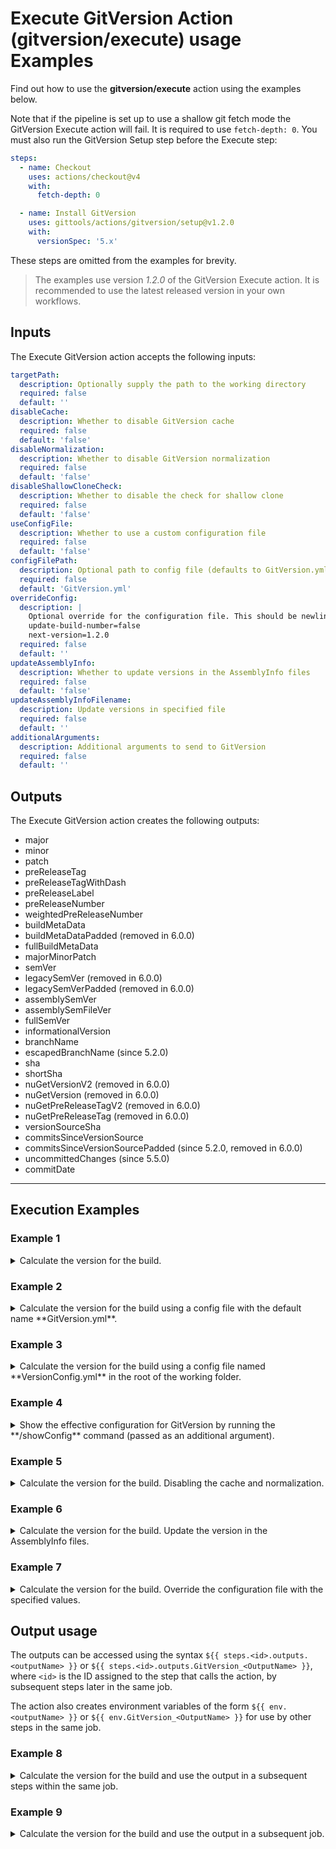 # Execute GitVersion Action (gitversion/execute) usage Examples

Find out how to use the **gitversion/execute** action using the examples below.

Note that if the pipeline is set up to use a shallow git fetch mode the GitVersion Execute action will fail. It is required to use `fetch-depth: 0`.
You must also run the GitVersion Setup step before the Execute step:

```yaml
steps:
  - name: Checkout
    uses: actions/checkout@v4
    with:
      fetch-depth: 0

  - name: Install GitVersion
    uses: gittools/actions/gitversion/setup@v1.2.0
    with:
      versionSpec: '5.x'
```

These steps are omitted from the examples for brevity.

> The examples use version _1.2.0_ of the GitVersion Execute action.  It is recommended to use the latest released version in your own workflows.

## Inputs

The Execute GitVersion action accepts the following inputs:

```yaml
targetPath:
  description: Optionally supply the path to the working directory
  required: false
  default: ''
disableCache:
  description: Whether to disable GitVersion cache
  required: false
  default: 'false'
disableNormalization:
  description: Whether to disable GitVersion normalization
  required: false
  default: 'false'
disableShallowCloneCheck:
  description: Whether to disable the check for shallow clone
  required: false
  default: 'false'
useConfigFile:
  description: Whether to use a custom configuration file
  required: false
  default: 'false'
configFilePath:
  description: Optional path to config file (defaults to GitVersion.yml)
  required: false
  default: 'GitVersion.yml'
overrideConfig:
  description: |
    Optional override for the configuration file. This should be newline-separated key-value pairs, e.g.:
    update-build-number=false
    next-version=1.2.0
  required: false
  default: ''
updateAssemblyInfo:
  description: Whether to update versions in the AssemblyInfo files
  required: false
  default: 'false'
updateAssemblyInfoFilename:
  description: Update versions in specified file
  required: false
  default: ''
additionalArguments:
  description: Additional arguments to send to GitVersion
  required: false
  default: ''
```

## Outputs

The Execute GitVersion action creates the following outputs:

- major
- minor
- patch
- preReleaseTag
- preReleaseTagWithDash
- preReleaseLabel
- preReleaseNumber
- weightedPreReleaseNumber
- buildMetaData
- buildMetaDataPadded (removed in 6.0.0)
- fullBuildMetaData
- majorMinorPatch
- semVer
- legacySemVer (removed in 6.0.0)
- legacySemVerPadded (removed in 6.0.0)
- assemblySemVer
- assemblySemFileVer
- fullSemVer
- informationalVersion
- branchName
- escapedBranchName (since 5.2.0)
- sha
- shortSha
- nuGetVersionV2 (removed in 6.0.0)
- nuGetVersion (removed in 6.0.0)
- nuGetPreReleaseTagV2 (removed in 6.0.0)
- nuGetPreReleaseTag (removed in 6.0.0)
- versionSourceSha
- commitsSinceVersionSource
- commitsSinceVersionSourcePadded (since 5.2.0, removed in 6.0.0)
- uncommittedChanges (since 5.5.0)
- commitDate
---

## Execution Examples

### Example 1

<details>
  <summary>Calculate the version for the build.</summary>

```yaml
steps:
  # gittools/actions/gitversion/setup@v1.2.0 action omitted for brevity.

  - name: Determine Version
    uses: gittools/actions/gitversion/execute@v1.2.0
```
</details>

### Example 2

<details>
  <summary>Calculate the version for the build using a config file with the default name **GitVersion.yml**.</summary>

```yaml
steps:
  - name: Determine Version
    uses: gittools/actions/gitversion/execute@v1.2.0
    with:
      useConfigFile: true
```

Example contents of **GitVersion.yml**:

```yaml
mode: Mainline
branches:
  master:
    regex: ^latest$
  pull-request:
    tag: pr
```
</details>

### Example 3

<details>
  <summary>Calculate the version for the build using a config file named **VersionConfig.yml** in the root of the working folder.</summary>

```yaml
steps:
  # gittools/actions/gitversion/setup@v1.2.0 action omitted for brevity.

  - name: Determine Version
    uses: gittools/actions/gitversion/execute@v1.2.0
    with:
      useConfigFile: true
      configFilePath: VersionConfig.yml
```
</details>

### Example 4

<details>
  <summary>Show the effective configuration for GitVersion by running the **/showConfig** command (passed as an additional argument).</summary>

```yaml
steps:
  # gittools/actions/gitversion/setup@v1.2.0 action omitted for brevity.

  - name: Display GitVersion config
    uses: gittools/actions/gitversion/execute@v1.2.0
    with:
      useConfigFile: true
      additionalArguments: '/showConfig'
```
</details>

### Example 5

<details>
  <summary>Calculate the version for the build. Disabling the cache and normalization.</summary>

```yaml
steps:
  # gittools/actions/gitversion/setup@v1.2.0 action omitted for brevity.

  - name: Determine Version
    uses: gittools/actions/gitversion/execute@v1.2.0
    with:
      disableCache: true
      disableNormalization: true
```
</details>

### Example 6

<details>
  <summary>Calculate the version for the build. Update the version in the AssemblyInfo files.</summary>

```yaml
steps:
  # gittools/actions/gitversion/setup@v1.2.0 action omitted for brevity.

  - name: Determine Version
    uses: gittools/actions/gitversion/execute@v1.2.0
    with:
      updateAssemblyInfo: true
```
</details>

### Example 7

<details>
  <summary>Calculate the version for the build. Override the configuration file with the specified values.</summary>

```yaml
steps:
  # gittools/actions/gitversion/setup@v1.2.0 action omitted for brevity.

  - name: Determine Version
    uses: gittools/actions/gitversion/execute@v1.2.0
    with:
      overrideConfig: |
        update-build-number=false
        next-version=1.2.0
```
</details>

## Output usage

The outputs can be accessed using the syntax `${{ steps.<id>.outputs.<outputName> }}` or `${{ steps.<id>.outputs.GitVersion_<OutputName> }}`, where `<id>` is the ID assigned to the step that calls the action, by subsequent steps later in the same job.

The action also creates environment variables of the form `${{ env.<outputName> }}` or `${{ env.GitVersion_<OutputName> }}` for use by other steps in the same job.

### Example 8

<details>
  <summary>Calculate the version for the build and use the output in a subsequent steps within the same job.</summary>

```yaml
jobs:
  GitVersion_v5_same_job:
    name: GitVersion v5 (same job)
    runs-on: ubuntu-latest
    steps:
      - name: Checkout
        uses: actions/checkout@v4
        with:
          fetch-depth: 0

      - name: Install GitVersion
        uses: gittools/actions/gitversion/setup@v1.2.0
        with:
          versionSpec: '5.x'

      - name: Determine Version
        id: version_step # step id used as reference for output values
        uses: gittools/actions/gitversion/execute@v1.2.0

      - run: |
          echo "FullSemVer (env.fullSemVer)            : ${{ env.fullSemVer }}"
        name: Display GitVersion variables (without prefix)

      - run: |
          echo "FullSemVer (env.GitVersion_FullSemVer) : ${{ env.GitVersion_FullSemVer }}"
        name: Display GitVersion variables (with prefix)

      - run: |
          echo "FullSemVer (steps.version_step.outputs.fullSemVer)            : ${{ steps.version_step.outputs.fullSemVer }}"
        name: Display GitVersion outputs (step output without prefix)

      - run: |
          echo "FullSemVer (steps.version_step.outputs.GitVersion_FullSemVer) : ${{ steps.version_step.outputs.GitVersion_FullSemVer }}"
        name: Display GitVersion outputs (step output with prefix)

      - run: |
          echo "FullSemVer (env.myvar_fullSemVer)            : ${{ env.myvar_fullSemVer }}"
        name: Display mapped local env (outputs without prefix)
        env:
          myvar_fullSemVer: ${{ steps.version_step.outputs.fullSemVer }}

      - run: |
          echo "FullSemVer (env.myvar_GitVersion_FullSemVer) : ${{ env.myvar_GitVersion_FullSemVer }}"
        name: Display mapped local env (outputs with prefix)
        env:
          myvar_GitVersion_FullSemVer: ${{ steps.version_step.outputs.GitVersion_FullSemVer }}

      - run: |
          echo "FullSemVer (env.myvar_fullSemVer)            : $env:myvar_fullSemVer"
        name: Display mapped local env (pwsh - outputs without prefix)
        shell: pwsh
        env:
          myvar_fullSemVer: ${{ steps.version_step.outputs.fullSemVer }}

      - run: |
          echo "FullSemVer (env.myvar_GitVersion_FullSemVer) : $env:myvar_GitVersion_FullSemVer"
        name: Display mapped local env (pwsh - outputs with prefix)
        shell: pwsh
        env:
          myvar_GitVersion_FullSemVer: ${{ steps.version_step.outputs.GitVersion_FullSemVer }}

      - run: |
          echo "FullSemVer (myvar_fullSemVer)            : $myvar_fullSemVer"
        name: Display mapped local env (bash - outputs without prefix)
        shell: bash
        env:
          myvar_fullSemVer: ${{ steps.version_step.outputs.fullSemVer }}

      - run: |
          echo "FullSemVer (myvar_GitVersion_FullSemVer) : $myvar_GitVersion_FullSemVer"
        name: Display mapped local env (bash - outputs with prefix)
        shell: bash
        env:
          myvar_GitVersion_FullSemVer: ${{ steps.version_step.outputs.GitVersion_FullSemVer }}
```
</details>

### Example 9

<details>
  <summary>Calculate the version for the build and use the output in a subsequent job.</summary>

```yaml
jobs:
  GitVersion_v5_cross_job:
    name: GitVersion v5 (cross job)
    runs-on: ubuntu-latest
    outputs:
      branchName: ${{ steps.version_step.outputs.branchName }}
      fullSemVer: ${{ steps.version_step.outputs.fullSemVer }}

      GitVersion_BranchName: ${{ steps.version_step.outputs.GitVersion_BranchName }}
      GitVersion_FullSemVer: ${{ steps.version_step.outputs.GitVersion_FullSemVer }}
    steps:
      - name: Checkout
        uses: actions/checkout@v4
        with:
          fetch-depth: 0

      - name: Install GitVersion
        uses: gittools/actions/gitversion/setup@v1.2.0
        with:
          versionSpec: '5.x'

      - name: Determine Version
        id: version_step # step id used as reference for output values
        uses: gittools/actions/gitversion/execute@v1.2.0

  GitVersion_v5_cross_job_consumer_without_prefix:
    name: GitVersion v5 (cross job consumer) - without prefix
    needs: GitVersion_v5_cross_job
    runs-on: ubuntu-latest
    if: contains(needs.GitVersion_v5_cross_job.outputs['branchName'], 'main')
    env:
      myvar_fullSemVer: ${{ needs.GitVersion_v5_cross_job.outputs.fullSemVer }}
    steps:
      - run: |
          echo "FullSemVer (env:myvar_fullSemVer)   : $env:myvar_fullSemVer"
        name: Use job variables (pwsh - outputs without prefix)
        shell: pwsh

      - run: |
          echo "FullSemVer (env:localvar_fullSemVer): $env:localvar_fullSemVer"
        name: Use local env mapped from output (pwsh - outputs without prefix)
        shell: pwsh
        env:
          localvar_fullSemVer: ${{ needs.GitVersion_v5_cross_job.outputs.fullSemVer }}

      - run: |
          echo "FullSemVer (env:localvar_fullSemVer)   : $env:localvar_fullSemVer"
        name: Use local env mapped from job variables (pwsh - outputs without prefix)
        shell: pwsh
        env:
          localvar_fullSemVer: ${{ env.myvar_fullSemVer }}

      - run: |
          echo "FullSemVer (needs.GitVersion_v5_cross_job.outputs.fullSemVer) : ${{ needs.GitVersion_v5_cross_job.outputs.fullSemVer }}"
        name: Use direct output from previous job (pwsh - outputs without prefix)
        shell: pwsh

      - run: |
          echo "FullSemVer (myvar_fullSemVer)   : $myvar_fullSemVer"
        name: Use job variables (bash - outputs without prefix)
        shell: bash

      - run: |
          echo "FullSemVer (localvar_fullSemVer): $localvar_fullSemVer"
        name: Use local env mapped from output (bash - outputs without prefix)
        shell: bash
        env:
          localvar_fullSemVer: ${{ needs.GitVersion_v5_cross_job.outputs.fullSemVer }}

      - run: |
          echo "FullSemVer (localvar_fullSemVer)   : $localvar_fullSemVer"
        name: Use local env mapped from job variables (bash - outputs without prefix)
        shell: bash
        env:
          localvar_fullSemVer: ${{ env.myvar_fullSemVer }}

      - run: |
          echo "FullSemVer (needs.GitVersion_v5_cross_job.outputs.fullSemVer) : ${{ needs.GitVersion_v5_cross_job.outputs.fullSemVer }}"
        name: Use direct output from previous job (bash - outputs without prefix)
        shell: bash

  GitVersion_v5_cross_job_consumer_with_prefix:
    name: GitVersion v5 (cross job consumer) - with prefix
    needs: GitVersion_v5_cross_job
    runs-on: ubuntu-latest
    if: contains(needs.GitVersion_v5_cross_job.outputs['GitVersion_BranchName'], 'main')
    env:
      myvar_GitVersion_FullSemVer: ${{ needs.GitVersion_v5_cross_job.outputs.GitVersion_FullSemVer }}
    steps:
      - run: |
          echo "FullSemVer (env:myvar_GitVersion_FullSemVer)   : $env:myvar_GitVersion_FullSemVer"
        name: Use job variables (pwsh - outputs without prefix)
        shell: pwsh

      - run: |
          echo "FullSemVer (env:localvar_fullSemVer): $env:localvar_fullSemVer"
        name: Use local env mapped from output (pwsh - outputs without prefix)
        shell: pwsh
        env:
          localvar_fullSemVer: ${{ needs.GitVersion_v5_cross_job.outputs.GitVersion_FullSemVer }}

      - run: |
          echo "FullSemVer (env:localvar_fullSemVer)   : $env:localvar_fullSemVer"
        name: Use local env mapped from job variables (pwsh - outputs without prefix)
        shell: pwsh
        env:
          localvar_fullSemVer: ${{ env.myvar_GitVersion_FullSemVer }}

      - run: |
          echo "FullSemVer (needs.GitVersion_v5_cross_job.outputs.GitVersion_FullSemVer) : ${{ needs.GitVersion_v5_cross_job.outputs.GitVersion_FullSemVer }}"
        name: Use direct output from previous job (pwsh - outputs without prefix)
        shell: pwsh

      - run: |
          echo "FullSemVer (myvar_GitVersion_FullSemVer)   : $myvar_GitVersion_FullSemVer"
        name: Use job variables (bash - outputs without prefix)
        shell: bash

      - run: |
          echo "FullSemVer (localvar_fullSemVer): $localvar_fullSemVer"
        name: Use local env mapped from output (bash - outputs without prefix)
        shell: bash
        env:
          localvar_fullSemVer: ${{ needs.GitVersion_v5_cross_job.outputs.GitVersion_FullSemVer }}

      - run: |
          echo "FullSemVer (localvar_fullSemVer)   : $localvar_fullSemVer"
        name: Use local env mapped from job variables (bash - outputs without prefix)
        shell: bash
        env:
          localvar_fullSemVer: ${{ env.myvar_GitVersion_FullSemVer }}

      - run: |
          echo "FullSemVer (needs.GitVersion_v5_cross_job.outputs.GitVersion_FullSemVer) : ${{ needs.GitVersion_v5_cross_job.outputs.GitVersion_FullSemVer }}"
        name: Use direct output from previous job (bash - outputs without prefix)
        shell: bash
```
</details>
